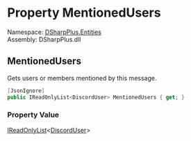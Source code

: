 # Property MentionedUsers

Namespace: [DSharpPlus.Entities](DSharpPlus.Entities.md)  
Assembly: DSharpPlus.dll

## <a id="DSharpPlus_Entities_DiscordMessage_MentionedUsers"></a>MentionedUsers

Gets users or members mentioned by this message.

```csharp
[JsonIgnore]
public IReadOnlyList<DiscordUser> MentionedUsers { get; }
```

### Property Value

[IReadOnlyList](https://learn.microsoft.com/dotnet/api/system.collections.generic.ireadonlylist\-1)<[DiscordUser](DSharpPlus.Entities.DiscordUser.md)\>

